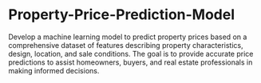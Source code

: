 # Property-Price-Prediction-Model
Develop a machine learning model to predict property prices based on a comprehensive dataset of features describing property characteristics, design, location, and sale conditions. The goal is to provide accurate price predictions to assist homeowners, buyers, and real estate professionals in making informed decisions.
